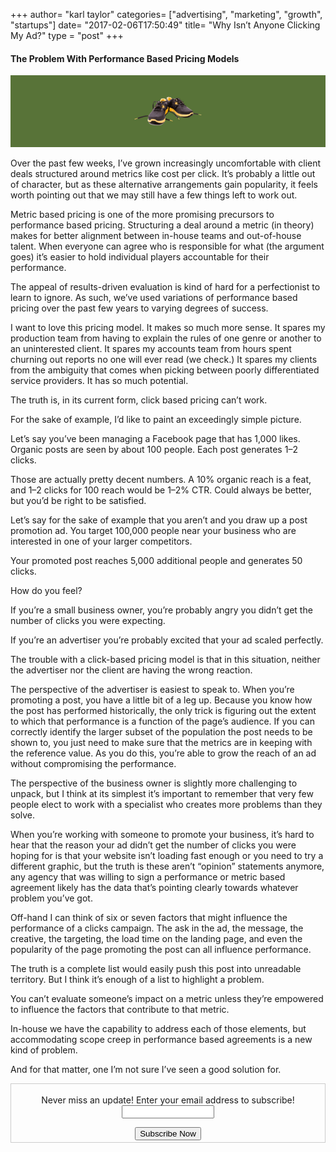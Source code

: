 +++
author= "karl taylor"
categories= ["advertising", "marketing", "growth", "startups"]
date= "2017-02-06T17:50:49"
title= "Why Isn’t Anyone Clicking My Ad?"
type = "post"
+++

 #### The Problem With Performance Based Pricing Models

  ![](https://raw.githubusercontent.com/karljtaylor/kjt/blog/content/assets/c2292-1tbxoqb8muuegx4wenv68zg.png)  


 Over the past few weeks, I’ve grown increasingly uncomfortable with client deals structured around metrics like cost per click. It’s probably a little out of character, but as these alternative arrangements gain popularity, it feels worth pointing out that we may still have a few things left to work out.

 Metric based pricing is one of the more promising precursors to performance based pricing. Structuring a deal around a metric (in theory) makes for better alignment between in-house teams and out-of-house talent. When everyone can agree who is responsible for what (the argument goes) it’s easier to hold individual players accountable for their performance.

 The appeal of results-driven evaluation is kind of hard for a perfectionist to learn to ignore. As such, we’ve used variations of performance based pricing over the past few years to varying degrees of success.

 I want to love this pricing model. It makes so much more sense. It spares my production team from having to explain the rules of one genre or another to an uninterested client. It spares my accounts team from hours spent churning out reports no one will ever read (we check.) It spares my clients from the ambiguity that comes when picking between poorly differentiated service providers. It has so much potential.

 The truth is, in its current form, click based pricing can’t work.

  For the sake of example, I’d like to paint an exceedingly simple picture.

 Let’s say you’ve been managing a Facebook page that has 1,000 likes. Organic posts are seen by about 100 people. Each post generates 1–2 clicks.

 Those are actually pretty decent numbers. A 10% organic reach is a feat, and 1–2 clicks for 100 reach would be 1–2% CTR. Could always be better, but you’d be right to be satisfied.

 Let’s say for the sake of example that you aren’t and you draw up a post promotion ad. You target 100,000 people near your business who are interested in one of your larger competitors.

 Your promoted post reaches 5,000 additional people and generates 50 clicks.

 How do you feel?

  If you’re a small business owner, you’re probably angry you didn’t get the number of clicks you were expecting.

 If you’re an advertiser you’re probably excited that your ad scaled perfectly.

  The trouble with a click-based pricing model is that in this situation, neither the advertiser nor the client are having the wrong reaction.

 The perspective of the advertiser is easiest to speak to. When you’re promoting a post, you have a little bit of a leg up. Because you know how the post has performed historically, the only trick is figuring out the extent to which that performance is a function of the page’s audience. If you can correctly identify the larger subset of the population the post needs to be shown to, you just need to make sure that the metrics are in keeping with the reference value. As you do this, you’re able to grow the reach of an ad without compromising the performance.

 The perspective of the business owner is slightly more challenging to unpack, but I think at its simplest it’s important to remember that very few people elect to work with a specialist who creates more problems than they solve.

 When you’re working with someone to promote your business, it’s hard to hear that the reason your ad didn’t get the number of clicks you were hoping for is that your website isn’t loading fast enough or you need to try a different graphic, but the truth is these aren’t “opinion” statements anymore, any agency that was willing to sign a performance or metric based agreement likely has the data that’s pointing clearly towards whatever problem you’ve got.

 Off-hand I can think of six or seven factors that might influence the performance of a clicks campaign. The ask in the ad, the message, the creative, the targeting, the load time on the landing page, and even the popularity of the page promoting the post can all influence performance.

 The truth is a complete list would easily push this post into unreadable territory. But I think it’s enough of a list to highlight a problem.

 You can’t evaluate someone’s impact on a metric unless they’re empowered to influence the factors that contribute to that metric.

 In-house we have the capability to address each of those elements, but accommodating scope creep in performance based agreements is a new kind of problem.

 And for that matter, one I’m not sure I’ve seen a good solution for.

 <form style="border:1px solid #ccc;padding:3px;text-align: center;" action="https://tinyletter.com/karljtaylor" method="post" target="popupwindow" onsubmit="window.open('https://tinyletter.com/karljtaylor', 'popupwindow', 'scrollbars=yes,width=800,height=600');return true" _lpchecked="1">
     <p style="
      display: flex;
      align-items: center;
      flex-direction: column;
  "><label for="tlemail">Never miss an update! Enter your email address to subscribe!</label>
       <input type="text" name="email" id="tlemail" style="
      width: 140px;
  "></p>
     <input type="hidden" value="1" name="embed"><input type="submit" value="Subscribe Now">
  </form>
